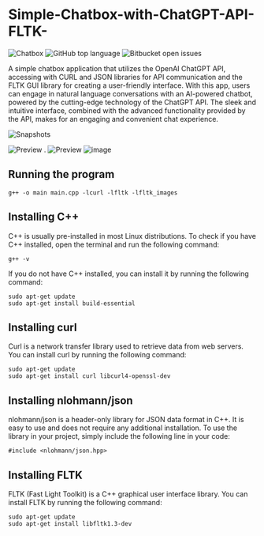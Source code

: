 # Simple-Chatbox-with-ChatGPT-API-FLTK-
![Chatbox](https://img.shields.io/badge/chatbox-application-orange) ![GitHub top language](https://img.shields.io/github/languages/top/vonnogadas/Simple-Chatbox-with-ChatGPT-API-FLTK-?color=blue) ![Bitbucket open issues](https://img.shields.io/bitbucket/issues/vonnogadas/Simple-Chatbox-with-ChatGPT-API-FLTK-)

A simple chatbox application that utilizes the OpenAI ChatGPT API, accessing with CURL and JSON libraries for API communication and the FLTK GUI library for creating a user-friendly interface. With this app, users can engage in natural language conversations with an AI-powered chatbot, powered by the cutting-edge technology of the ChatGPT API. The sleek and intuitive interface, combined with the advanced functionality provided by the API, makes for an engaging and convenient chat experience.



![Snapshots](https://img.shields.io/badge/snapshots-3-brightgreen)

![ Preview ](https://github.com/vonnogadas/Simple-Chatbox-with-ChatGPT-API-FLTK-/blob/main/preview/preview.png?raw=true) .
![ Preview ](https://github.com/vonnogadas/Simple-Chatbox-with-ChatGPT-API-FLTK-/blob/main/preview/preview2.png?raw=true)
![image](https://user-images.githubusercontent.com/74548381/218162383-7d9da5c5-034a-4f61-bfd0-1de2680be6af.png)

## Running the program
```
g++ -o main main.cpp -lcurl -lfltk -lfltk_images
```

## Installing C++
C++ is usually pre-installed in most Linux distributions. To check if you have C++ installed, open the terminal and run the following command:

```
g++ -v
```
If you do not have C++ installed, you can install it by running the following command:
```
sudo apt-get update
sudo apt-get install build-essential
```

## Installing curl
Curl is a network transfer library used to retrieve data from web servers. You can install curl by running the following command:
```
sudo apt-get update
sudo apt-get install curl libcurl4-openssl-dev
```

## Installing nlohmann/json
nlohmann/json is a header-only library for JSON data format in C++. It is easy to use and does not require any additional installation. To use the library in your project, simply include the following line in your code:
```
#include <nlohmann/json.hpp>
```

## Installing FLTK
FLTK (Fast Light Toolkit) is a C++ graphical user interface library. You can install FLTK by running the following command:
```
sudo apt-get update
sudo apt-get install libfltk1.3-dev
```
